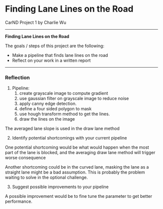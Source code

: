 # **Finding Lane Lines on the Road** 
CarND Project 1 by Charlie Wu

---

**Finding Lane Lines on the Road**

The goals / steps of this project are the following:
* Make a pipeline that finds lane lines on the road
* Reflect on your work in a written report


[//]: # (Image References)

[image1]: ./examples/grayscale.jpg "Grayscale"

---

### Reflection

1. Pipeline:
    1. create grayscale image to compute gradient
    2. use gaussian filter on grayscale image to reduce noise
    3. apply canny edge detection.
    4. define a four sided polygon to mask
    5. use hough transform method to get the lines.
    6. draw the lines on the image

The averaged lane slope is used in the draw lane method


2. Identify potential shortcomings with your current pipeline


One potential shortcoming would be what would happen when the most part of the lane is blocked, and the averaging draw lane method will trigger worse consequence

Another shortcoming could be in the curved lane, masking the lane as a straight lane might be a bad assumption. This is probably the problem waiting to solve in the optional challenge.


3. Suggest possible improvements to your pipeline

A possible improvement would be to fine tune the parameter to get better performance.